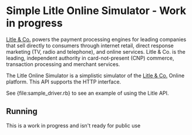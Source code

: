 # Simple Litle Online Simulator - Work in progress

[Litle &amp; Co.](http://www.litle.com) powers the payment processing engines for leading companies that sell directly to consumers through  internet retail, direct response marketing (TV, radio and telephone), and online services. Litle & Co. is the leading, independent authority in card-not-present (CNP) commerce, transaction processing and merchant services.

The Litle Online Simulator is a simplistic simulator of  the [Litle &amp; Co.](http://www.litle.com) Online platform.
This API supports the HTTP interface.

See {file:sample_driver.rb} to see an example of using the Litle API.

## Running

This is a work in progress and isn't ready for public use

